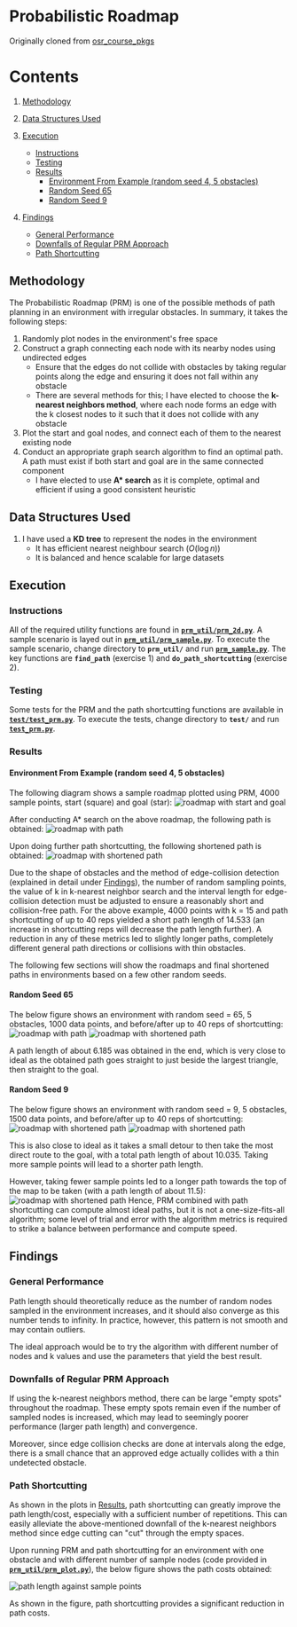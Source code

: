 # Probabilistic Roadmap

Originally cloned from [osr_course_pkgs](https://github.com/crigroup/osr_course_pkgs)

# Contents

1. [Methodology](#methodology)
2. [Data Structures Used](#data-structures-used)
3. [Execution](#execution)
    - [Instructions](#instructions)
    - [Testing](#testing)
    - [Results](#results)
        - [Environment From Example (random seed 4, 5 obstacles)](#environment-from-example-random-seed-4-5-obstacles)
        - [Random Seed 65](#random-seed-65)
        - [Random Seed 9](#random-seed-9)

4. [Findings](#findings)
    - [General Performance](#general-performance)
    - [Downfalls of Regular PRM Approach](#downfalls-of-regular-prm-approach)
    - [Path Shortcutting](#path-shortcutting)

## Methodology
The Probabilistic Roadmap (PRM) is one of the possible methods of path planning in an environment with irregular obstacles. In summary, it takes the following steps:

1. Randomly plot nodes in the environment's free space
2. Construct a graph connecting each node with its nearby nodes using undirected edges
    - Ensure that the edges do not collide with obstacles by taking regular points along the edge and ensuring it does not fall within any obstacle
    - There are several methods for this; I have elected to choose the **k-nearest neighbors method**, where each node forms an edge with the k closest nodes to it such that it does not collide with any obstacle
3. Plot the start and goal nodes, and connect each of them to the nearest existing node
4. Conduct an appropriate graph search algorithm to find an optimal path. A path must exist if both start and goal are in the same connected component
    - I have elected to use **A\* search** as it is complete, optimal and efficient if using a good consistent heuristic


## Data Structures Used
1. I have used a **KD tree** to represent the nodes in the environment
    - It has efficient nearest neighbour search ($O(\log n)$)
    - It is balanced and hence scalable for large datasets

## Execution

### Instructions
All of the required utility functions are found in [**`prm_util/prm_2d.py`**](prm_util/prm_2d.py).
A sample scenario is layed out in [**`prm_util/prm_sample.py`**](prm_util/prm_sample.py). To execute the sample scenario, change directory to **`prm_util/`** and run [**`prm_sample.py`**](prm_util/prm_sample.py). The key functions are **`find_path`** (exercise 1) and **`do_path_shortcutting`** (exercise 2).

### Testing
Some tests for the PRM and the path shortcutting functions are available in [**`test/test_prm.py`**](test/test_prm.py). To execute the tests, change directory to **`test/`** and run [**`test_prm.py`**](test/test_prm.py).

### Results
#### Environment From Example (random seed 4, 5 obstacles)
The following diagram shows a sample roadmap plotted using PRM, 4000 sample points, start (square) and goal (star):
![roadmap with start and goal](images/4000_4_roadmap.png)

After conducting A* search on the above roadmap, the following path is obtained:
![roadmap with path](images/4000_4_roadmap_path_k15.png)

Upon doing further path shortcutting, the following shortened path is obtained:
![roadmap with shortened path](images/4000_4_roadmap_path_short_k15.png)

Due to the shape of obstacles and the method of edge-collision detection (explained in detail under [Findings](#findings)), the number of random sampling points, the value of k in k-nearest neighbor search and the interval length for edge-collision detection must be adjusted to ensure a reasonably short and collision-free path. For the above example, 4000 points with k = 15 and path shortcutting of up to 40 reps yielded a short path length of 14.533 (an increase in shortcutting reps will decrease the path length further). A reduction in any of these metrics led to slightly longer paths, completely different general path directions or collisions with thin obstacles.

The following few sections will show the roadmaps and final shortened paths in environments based on a few other random seeds.

#### Random Seed 65
The below figure shows an environment with random seed = 65, 5 obstacles, 1000 data points, and before/after up to 40 reps of shortcutting:
![roadmap with path](images/1000_65_roadmap_path.png)
![roadmap with shortened path](images/1000_65_roadmap_path_short.png)

A path length of about 6.185 was obtained in the end, which is very close to ideal as the obtained path goes straight to just beside the largest triangle, then straight to the goal.

#### Random Seed 9
The below figure shows an environment with random seed = 9, 5 obstacles, 1500 data points, and before/after up to 40 reps of shortcutting:
![roadmap with shortened path](images/1500_9_roadmap_path.png)
![roadmap with shortened path](images/1500_9_roadmap_path_short.png)

This is also close to ideal as it takes a small detour to then take the most direct route to the goal, with a total path length of about 10.035. Taking more sample points will lead to a shorter path length.

However, taking fewer sample points led to a longer path towards the top of the map to be taken (with a path length of about 11.5):
![roadmap with shortened path](images/1000_9_roadmap_path_short.png)
Hence, PRM combined with path shortcutting can compute almost ideal paths, but it is not a one-size-fits-all algorithm; some level of trial and error with the algorithm metrics is required to strike a balance between performance and compute speed.

## Findings
### General Performance
Path length should theoretically reduce as the number of random nodes sampled in the environment increases, and it should also converge as this number tends to infinity. In practice, however, this pattern is not smooth and may contain outliers. 


The ideal approach would be to try the algorithm with different number of nodes and k values and use the parameters that yield the best result.

### Downfalls of Regular PRM Approach
If using the k-nearest neighbors method, there can be large "empty spots" throughout the roadmap. These empty spots remain even if the number of sampled nodes is increased, which may lead to seemingly poorer performance (larger path length) and convergence.

Moreover, since edge collision checks are done at intervals along the edge, there is a small chance that an approved edge actually collides with a thin undetected obstacle.

### Path Shortcutting
As shown in the plots in [Results](#results), path shortcutting can greatly improve the path length/cost, especially with a sufficient number of repetitions. This can easily alleviate the above-mentioned downfall of the k-nearest neighbors method since edge cutting can "cut" through the empty spaces.

Upon running PRM and path shortcutting for an environment with one obstacle and with different number of sample nodes (code provided in [**`prm_util/prm_plot.py`**](prm_util/prm_plot.py)), the below figure shows the path costs obtained:

![path length against sample points](images/path_length_against_sample_points.png)

As shown in the figure, path shortcutting provides a significant reduction in path costs.